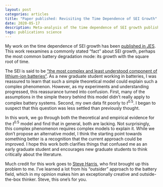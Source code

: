 ```yaml
---
layout: post
categories: articles
title: "Paper published: Revisiting the Time Dependence of SEI Growth"
date: 2020-05-17
description: Meta-analysis of the time dependence of SEI growth published in <i>JES</i>
tags: publications science
---
```



My work on the time dependence of SEI growth has been
[published in JES](https://doi.org/10.1149/1945-7111/ab8ce4).
This work reexamines a commonly stated “fact” about SEI growth,
perhaps the most common battery degradation mode: its growth with the square root of time. 

The SEI is said to be
[“the most complex and least understood component of lithium-ion batteries”](https://doi.org/10.1524/zpch.2009.6086).
As a new graduate student working in batteries,
I was reassured to learn that such a simple theoretical model could explain
such a complex phenomenon.
However, as my experiments and understanding progressed,
this reassurance turned into confusion.
First, many of the assumptions in the simple theory behind this model
didn’t really apply to complex battery systems.
Second, my own data fit poorly to *t*<sup>0.5</sup>.
I began to suspect that this question was less settled than previously thought.

In this work, we go through both the theoretical and empirical evidence
for the *t*<sup>0.5</sup> model and find that in general, both are lacking.
Not surprisingly, this complex phenomenon requires complex models to explain it.
While we don’t propose an alternative model,
I think the starting point towards something better is a recognition
that the current approach could be improved.
I hope this work both clarifies things that confused me as an early graduate student
and encourages new graduate students to think critically about the literature. 

Much credit for this work goes to [Steve Harris](https://www.lithiumbatteryresearch.com),
who first brought up this problem to me.
I’ve learned a lot from his “outsider” approach to the battery field,
which in my opinion makes him an exceptionally creative and outside-the-box thinker.
Steve, this one’s for you.
